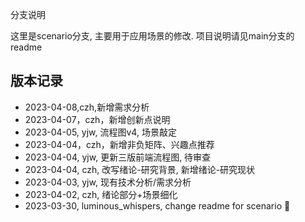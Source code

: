  分支说明

这里是scenario分支, 主要用于应用场景的修改.
项目说明请见main分支的readme

## 版本记录

- 2023-04-08,czh,新增需求分析
- 2023-04-07，czh，新增创新点说明
- 2023-04-05, yjw, 流程图v4, 场景敲定
- 2023-04-04，czh，新增非负矩阵、兴趣点推荐
- 2023-04-04, yjw, 更新三版前端流程图, 待审查
- 2023-04-04, czh, 改写绪论-研究背景, 新增绪论-研究现状 
- 2023-04-03, yjw, 现有技术分析/需求分析
- 2023-04-02, czh, 绪论部分+场景细化
- 2023-03-30, luminous_whispers, change readme for scenario 🚀
